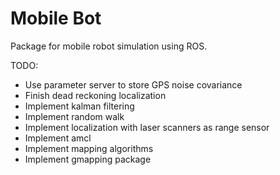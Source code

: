 # Mobile Bot  

Package for mobile robot simulation using ROS.  

TODO:

- Use parameter server to store GPS noise covariance
- Finish dead reckoning localization
- Implement kalman filtering
- Implement random walk
- Implement localization with laser scanners as range sensor
- Implement amcl
- Implement mapping algorithms
- Implement gmapping package  
